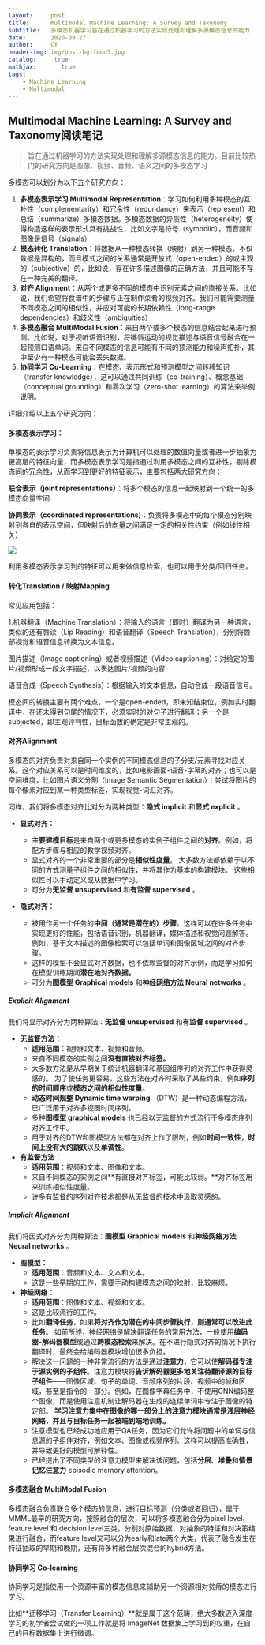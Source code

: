 ```yaml
---
layout:     post
title:      Multimodal Machine Learning: A Survey and Taxonomy
subtitle:   多模态机器学习旨在通过机器学习的方法实现处理和理解多源模态信息的能力
date:       2020-09-27
author:     CY
header-img: img/post-bg-food3.jpg
catalog: 	 true
mathjax:       true
tags:
    - Machine Learning
    - Multimodal
---
```





## Multimodal Machine Learning: A Survey and Taxonomy阅读笔记

> 旨在通过机器学习的方法实现处理和理解多源模态信息的能力。目前比较热门的研究方向是图像、视频、音频、语义之间的多模态学习

多模态可以划分为以下五个研究方向：

1. **多模态表示学习 Multimodal Representation**：学习如何利用多种模态的互补性（complementarity）和冗余性（redundancy）来表示（represent）和总结（summarize）多模态数据。多模态数据的异质性（heterogeneity）使得构造这样的表示形式具有挑战性，比如文字是符号（symbolic），而音频和图像是信号（signals）
2. **模态转化 Translation**：将数据从一种模态转换（映射）到另一种模态，不仅数据是异构的，而且模式之间的关系通常是开放式（open-ended）的或主观的（subjective）的，比如说，存在许多描述图像的正确方法，并且可能不存在一种完美的翻译。
3. **对齐 Alignment**：从两个或更多不同的模态中识别元素之间的直接关系。比如说，我们希望将食谱中的步骤与正在制作菜肴的视频对齐。我们可能需要测量不同模态之间的相似性，并应对可能的长期依赖性（long-range dependencies）和歧义性（ambiguities）
4. **多模态融合 MultiModal Fusion**：来自两个或多个模态的信息结合起来进行预测。比如说，对于视听语音识别，将嘴唇运动的视觉描述与语音信号融合在一起预测口语单词。来自不同模态的信息可能有不同的预测能力和噪声拓扑，其中至少有一种模态可能会丢失数据。
5. **协同学习 Co-Learning**：在模态、表示形式和预测模型之间转移知识（transfer knowledge），这可以通过共同训练（co-training）、概念基础（conceptual grounding）和零次学习（zero-shot learning）的算法来举例说明。

详细介绍以上五个研究方向：

#### 多模态表示学习：

单模态的表示学习负责将信息表示为计算机可以处理的数值向量或者进一步抽象为更高层的特征向量，而多模态表示学习是指通过利用多模态之间的互补性，剔除模态间的冗余性，从而学习到更好的特征表示，主要包括两大研究方向：

**联合表示（joint representations）**：将多个模态的信息一起映射到一个统一的多模态向量空间

**协同表示（coordinated representations)**：负责将多模态中的每个模态分别映射到各自的表示空间，但映射后的向量之间满足一定的相关性约束（例如线性相关）

![](https://i.loli.net/2020/09/23/evrz3qwZRan8Kpi.jpg)

利用多模态表示学习到的特征可以用来做信息检索，也可以用于分类/回归任务。

#### 转化Translation / 映射Mapping

常见应用包括：

1.机器翻译（Machine Translation）：将输入的语言（即时）翻译为另一种语言，类似的还有唇读（Lip Reading）和语音翻译（Speech Translation），分别将唇部视觉和语音信息转换为文本信息。

图片描述（Image captioning）或者视频描述（Video captioning）：对给定的图片/视频形成一段文字描述，以表达图片/视频的内容

语音合成（Speech Synthesis）：根据输入的文本信息，自动合成一段语音信号。

模态间的转换主要有两个难点，一个是open-ended，即未知结束位，例如实时翻译中，在还未得到句尾的情况下，必须实时的对句子进行翻译；另一个是subjected，即主观评判性，目标函数的确定是非常主观的。

#### 对齐Alignment

多模态的对齐负责对来自同一个实例的不同模态信息的子分支/元素寻找对应关系。这个对应关系可以是时间维度的，比如电影画面-语音-字幕的对齐；也可以是空间维度，比如图片语义分割（Image Semantic Segmentation）：尝试将图片的每个像素对应到某一种类型标签，实现视觉-词汇对齐。

同样，我们将多模态对齐比对分为两种类型：**隐式 implicit** 和**显式 explicit** 。

- **显式对齐：**

  - **主要建模目标**是来自两个或更多模态的实例子组件之间的**对齐**。例如，将配方步骤与相应的教学视频对齐。
  - 显式对齐的一个非常重要的部分是**相似性度量**。 大多数方法都依赖于以不同的方式测量子组件之间的相似性，并将其作为基本的构建模块。 这些相似性可以手动定义或从数据中学习。
  - 可分为**无监督 unsupervised** 和**有监督 supervised** 。

- **隐式对齐：**

  - 被用作另一个任务的**中间（通常是潜在的）步骤**。这样可以在许多任务中实现更好的性能，包括语音识别，机器翻译，媒体描述和视觉问题解答。例如，基于文本描述的图像检索可以包括单词和图像区域之间的对齐步骤。
  - 这样的模型不会显式对齐数据，也不依赖监督的对齐示例，而是学习如何在模型训练期间**潜在地对齐数据。**
  - 可分为**图模型 Graphical models** 和**神经网络方法 Neural networks** 。

##### Explicit Alignment

我们将显示对齐分为两种算法：**无监督 unsupervised** 和**有监督 supervised** 。

- **无监督方法：**
  - **适用范围**：视频和文本、视频和音频。
  - 来自不同模态的实例之间**没有直接对齐标签。**
  - 大多数方法是从早期关于统计机器翻译和基因组序列的对齐工作中获得灵感的。 为了使任务更容易，这些方法在对齐时采取了某些约束，例如**序列的时间顺序**或**模态之间的相似性度量**。
  - **动态时间规整 Dynamic time warping** （DTW）是一种动态编程方法，已广泛用于对齐多视图时间序列。
  - 多种**图模型 graphical models** 也已经以无监督的方式流行于多模态序列对齐工作中。
  - 用于对齐的DTW和图模型方法都在对齐上作了限制，例如**时间一致性**，**时间上没有大的跳跃**以及**单调性**。
- **有监督方法：**
  - **适用范围**：视频和文本、图像和文本。
  - 来自不同模态的实例之间**有直接对齐标签，可能比较弱。**对齐标签用来训练相似性度量。
  - 许多有监督的序列对齐技术都是从无监督的技术中汲取灵感的。

##### Implicit Alignment

我们将因式对齐分为两种算法：**图模型 Graphical models** 和**神经网络方法 Neural networks** 。

- **图模型：**
  - **适用范围**：音频和文本、文本和文本。
  - 这是一些早期的工作，需要手动构建模态之间的映射，比较麻烦。
- **神经网络：**
  - **适用范围**：图像和文本、视频和文本。
  - 这是比较流行的工作。
  - 比如**翻译任务**，如果**将对齐作为潜在的中间步骤执行，则通常可以改进此任务**。 如前所述，神经网络是解决翻译任务的常用方法，一般使用**编码器-解码器模型**或通过**跨模态检索**来解决。在不进行隐式对齐的情况下执行翻译时，最终会给编码器模块增加很多负担。
  - 解决这一问题的一种非常流行的方法是通过**注意力**，它可以使**解码器专注于源实例的子组件**。注意力模块将**告诉解码器更多地关注待翻译源的目标子组件**——图像区域、句子的单词、音频序列的片段、视频中的帧和区域，甚至是指令的一部分。例如，在图像字幕任务中，不使用CNN编码整个图像，而是使用注意机制让解码器在生成的连续单词中专注于图像的特定部。 **学习注意力集中在图像的哪一部分上的注意力模块通常是浅层神经网络，并且与目标任务一起被端到端地训练。**
  - 注意模型也已经成功地应用于QA任务，因为它们允许将问题中的单词与信息源的子组件对齐，例如文本、图像或视频序列。这样可以提高准确性，并导致更好的模型可解释性。
  - 已经提出了不同类型的注意力模型来解决该问题，包括**分层**、**堆叠**和**情景记忆注意力** episodic memory attention。

#### 多模态融合 MultiModal Fusion

多模态融合负责联合多个模态的信息，进行目标预测（分类或者回归），属于MMML最早的研究方向，按照融合的层次，可以将多模态融合分为pixel level、feature level 和 decision level三类，分别对原始数据、对抽象的特征和对决策结果进行融合，而feature level又可以分为early和late两个大类，代表了融合发生在特征抽取的早期和晚期，还有将多种融合层次混合的hybrid方法。

#### 协同学习 Co-learning

协同学习是指使用一个资源丰富的模态信息来辅助另一个资源相对贫瘠的模态进行学习。

比如**迁移学习（Transfer Learning）**就是属于这个范畴，绝大多数迈入深度学习的初学者尝试做的一项工作就是将 ImageNet 数据集上学习到的权重，在自己的目标数据集上进行微调。

